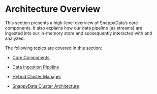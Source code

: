 # Architecture Overview

This section presents a high-level overview of SnappyData’s core components. It also explains how our data pipeline (as streams) are ingested into our in-memory store and subsequently interacted with and analyzed.

The following topics are covered in this section:

* [Core Components](architecture/core_components.md)

* [Data Ingestion Pipeline](architecture/data_ingestion_pipeline.md)

* [Hybrid Cluster Manager](architecture/hybrid_cluster_manager.md)

* [SnappyData Cluster Architecture](architecture/cluster_architecture.md)






